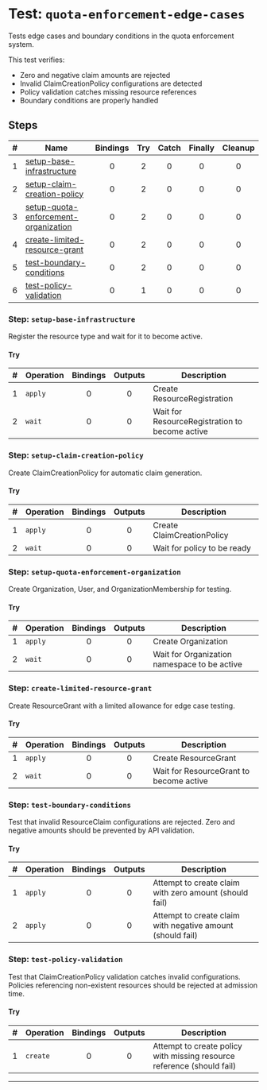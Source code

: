 # Test: `quota-enforcement-edge-cases`

Tests edge cases and boundary conditions in the quota enforcement system.

This test verifies:
- Zero and negative claim amounts are rejected
- Invalid ClaimCreationPolicy configurations are detected
- Policy validation catches missing resource references
- Boundary conditions are properly handled


## Steps

| # | Name | Bindings | Try | Catch | Finally | Cleanup |
|:-:|---|:-:|:-:|:-:|:-:|:-:|
| 1 | [setup-base-infrastructure](#step-setup-base-infrastructure) | 0 | 2 | 0 | 0 | 0 |
| 2 | [setup-claim-creation-policy](#step-setup-claim-creation-policy) | 0 | 2 | 0 | 0 | 0 |
| 3 | [setup-quota-enforcement-organization](#step-setup-quota-enforcement-organization) | 0 | 2 | 0 | 0 | 0 |
| 4 | [create-limited-resource-grant](#step-create-limited-resource-grant) | 0 | 2 | 0 | 0 | 0 |
| 5 | [test-boundary-conditions](#step-test-boundary-conditions) | 0 | 2 | 0 | 0 | 0 |
| 6 | [test-policy-validation](#step-test-policy-validation) | 0 | 1 | 0 | 0 | 0 |

### Step: `setup-base-infrastructure`

Register the resource type and wait for it to become active.


#### Try

| # | Operation | Bindings | Outputs | Description |
|:-:|---|:-:|:-:|---|
| 1 | `apply` | 0 | 0 | Create ResourceRegistration |
| 2 | `wait` | 0 | 0 | Wait for ResourceRegistration to become active |

### Step: `setup-claim-creation-policy`

Create ClaimCreationPolicy for automatic claim generation.


#### Try

| # | Operation | Bindings | Outputs | Description |
|:-:|---|:-:|:-:|---|
| 1 | `apply` | 0 | 0 | Create ClaimCreationPolicy |
| 2 | `wait` | 0 | 0 | Wait for policy to be ready |

### Step: `setup-quota-enforcement-organization`

Create Organization, User, and OrganizationMembership for testing.


#### Try

| # | Operation | Bindings | Outputs | Description |
|:-:|---|:-:|:-:|---|
| 1 | `apply` | 0 | 0 | Create Organization |
| 2 | `wait` | 0 | 0 | Wait for Organization namespace to be active |

### Step: `create-limited-resource-grant`

Create ResourceGrant with a limited allowance for edge case testing.


#### Try

| # | Operation | Bindings | Outputs | Description |
|:-:|---|:-:|:-:|---|
| 1 | `apply` | 0 | 0 | Create ResourceGrant |
| 2 | `wait` | 0 | 0 | Wait for ResourceGrant to become active |

### Step: `test-boundary-conditions`

Test that invalid ResourceClaim configurations are rejected.
Zero and negative amounts should be prevented by API validation.


#### Try

| # | Operation | Bindings | Outputs | Description |
|:-:|---|:-:|:-:|---|
| 1 | `apply` | 0 | 0 | Attempt to create claim with zero amount (should fail) |
| 2 | `apply` | 0 | 0 | Attempt to create claim with negative amount (should fail) |

### Step: `test-policy-validation`

Test that ClaimCreationPolicy validation catches invalid configurations.
Policies referencing non-existent resources should be rejected at admission time.


#### Try

| # | Operation | Bindings | Outputs | Description |
|:-:|---|:-:|:-:|---|
| 1 | `create` | 0 | 0 | Attempt to create policy with missing resource reference (should fail) |

---

